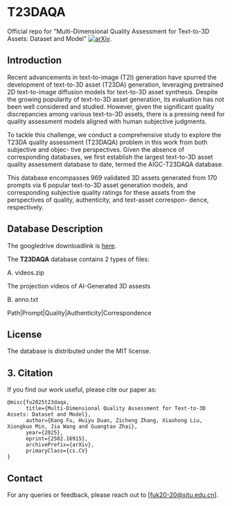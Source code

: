 # T23DAQA
Official repo for "Multi-Dimensional Quality Assessment for Text-to-3D Assets: Dataset and Model" [![arXiv](https://img.shields.io/badge/arXiv-Paper-<COLOR>.svg)](http://arxiv.org/abs/2502.16915).

## Introduction
Recent advancements in text-to-image (T2I) generation have spurred the development of text-to-3D asset (T23DA) generation, leveraging pretrained 2D text-to-image diffusion models for text-to-3D asset synthesis. Despite the growing popularity of text-to-3D asset generation, its evaluation has not been well considered and studied. However, given the significant quality discrepancies among various text-to-3D assets, there is a pressing need for quality assessment models aligned with human subjective judgments. 

To tackle this challenge, we conduct a comprehensive study to explore the T23DA quality assessment (T23DAQA) problem in this work from both subjective and objec- tive perspectives. Given the absence of corresponding databases, we first establish the largest text-to-3D asset quality assessment database to date, termed the AIGC-T23DAQA database. 

This database encompasses 969 validated 3D assets generated from 170 prompts via 6 popular text-to-3D asset generation models, and corresponding subjective quality ratings for these assets from the perspectives of quality, authenticity, and text-asset correspon- dence, respectively. 

## Database Description
The googledrive downloadlink is [here](https://drive.google.com/file/d/1UMAnmxMp9I4khzUGvPeo01Mq4IBJI6j7/view?usp=drive_link).

The **T23DAQA** database contains 2 types of files:

A. videos.zip 

The projection videos of AI-Generated 3D assests

B. anno.txt 

Path|Prompt|Quality|Authenticity|Correspondence

## License

The database is distributed under the MIT license.

## 3. Citation

If you find our work useful, please cite our paper as:
```
@misc{fu2025t23daqa,
      title={Multi-Dimensional Quality Assessment for Text-to-3D Assets: Dataset and Model}, 
      author={Kang Fu, Huiyu Duan, Zicheng Zhang, Xiaohong Liu, Xiongkuo Min, Jia Wang and Guangtao Zhai},
      year={2025},
      eprint={2502.16915},
      archivePrefix={arXiv},
      primaryClass={cs.CV}
}
```
## Contact

For any queries or feedback, please reach out to [fuk20-20@sjtu.edu.cn].
